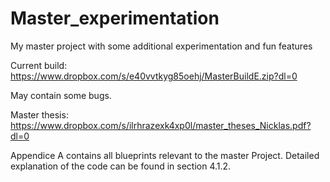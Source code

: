 # Master_experimentation
My master project with some additional experimentation and fun features

Current build: https://www.dropbox.com/s/e40vvtkyg85oehj/MasterBuildE.zip?dl=0

May contain some bugs.

Master thesis: https://www.dropbox.com/s/ilrhrazexk4xp0l/master_theses_Nicklas.pdf?dl=0

Appendice A contains all blueprints relevant to the master Project. Detailed explanation of the code can be found in section 4.1.2.
